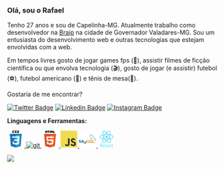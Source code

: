 ### Olá, sou o Rafael <!--<img src="https://media.giphy.com/media/hvRJCLFzcasrR4ia7z/giphy.gif" width="25px">-->

<!--
**rafaelsantos12/rafaelsantos12** is a ✨ _special_ ✨ repository because its `README.md` (this file) appears on your GitHub profile.



Here are some ideas to get you started:

- 🔭 I’m currently working on ...
- 🌱 I’m currently learning ...
- 👯 I’m looking to collaborate on ...
- 🤔 I’m looking for help with ...
- 💬 Ask me about ...
- 📫 How to reach me: ...
- 😄 Pronouns: ...
- ⚡ Fun fact: ...
-->


Tenho 27 anos e sou de Capelinha-MG. Atualmente trabalho como desenvolvedor na <a href="https://braip.com/">Braip</a> na cidade de Governador Valadares-MG. Sou um entusiasta do desenvolvimento web e outras tecnologias que estejam envolvidas com a web. 

Em tempos livres gosto de jogar games fps (👾),  assistir filmes de ficção cientifica ou que envolva tecnologia (🎬), gosto de jogar (e assistir) futebol (⚽️), futebol americano (🏈) e tênis de mesa(🏓).

Gostaria de me encontrar?




[![Twitter Badge](https://img.shields.io/badge/-Twitter-1ca0f1?style=flat-square&labelColor=1ca0f1&logo=twitter&logoColor=white&link=https://twitter.com/rs12_official)](https://twitter.com/rs12_official)
[![Linkedin Badge](https://img.shields.io/badge/-LinkedIn-blue?style=flat-square&logo=Linkedin&logoColor=white&link=https://www.linkedin.com/in/rafael-ferreira-dos-santos-b8499a161/)](https://www.linkedin.com/in/rafael-ferreira-dos-santos-b8499a161/)
[![Instagram Badge](https://img.shields.io/badge/-Instagram-cc2366?style=flat-square&labelColor=cc2366&logo=instagram&logoColor=white&link=https://www.instagram.com/rafasantos.12/)](https://www.instagram.com/rafasantos.12/)



**Linguagens e Ferramentas:**  

 <a href="https://www.w3schools.com/css/" target="_blank"> <img src="https://raw.githubusercontent.com/devicons/devicon/master/icons/css3/css3-original-wordmark.svg" alt="css3" width="40" height="40"/> </a> <a href="https://git-scm.com/" target="_blank"> <img src="https://www.vectorlogo.zone/logos/git-scm/git-scm-icon.svg" alt="git" width="40" height="40"/> </a> <a href="https://www.w3.org/html/" target="_blank"> <img src="https://raw.githubusercontent.com/devicons/devicon/master/icons/html5/html5-original-wordmark.svg" alt="html5" width="40" height="40"/> </a> <a href="https://developer.mozilla.org/en-US/docs/Web/JavaScript" target="_blank"> <img src="https://raw.githubusercontent.com/devicons/devicon/master/icons/javascript/javascript-original.svg" alt="javascript" width="40" height="40"/> </a> <a href="https://www.mysql.com/" target="_blank"> <img src="https://raw.githubusercontent.com/devicons/devicon/master/icons/mysql/mysql-original-wordmark.svg" alt="mysql" width="40" height="40"/> </a> <a href="https://reactjs.org/" target="_blank"> <img src="https://raw.githubusercontent.com/devicons/devicon/master/icons/react/react-original-wordmark.svg" alt="react" width="40" height="40"/> </a> <a href="https://vuejs.org/" target="_blank">  </a> </p>

<p>
  <img height="180em" src="https://github-readme-stats.vercel.app/api/top-langs/?username=rafaelsantos12&exclude_repo=KNN-Image-Classification&show_icons=true&hide_border=true&layout=compact&langs_count=8&theme=radical"/>
</p>


